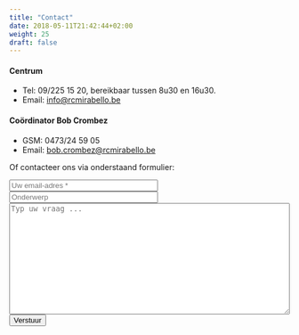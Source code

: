 ```yaml
---
title: "Contact"
date: 2018-05-11T21:42:44+02:00
weight: 25
draft: false
---
```


#### Centrum
* Tel: 09/225 15 20, bereikbaar tussen 8u30 en 16u30.
* Email: <a href="mailto:info@rcmirabello.be" style='display:inline-block; font-weight:bolder'>info@rcmirabello.be</a>

#### Coördinator Bob Crombez
* GSM: 0473/24 59 05
* Email: <a href="mailto:bob.crombez@rcmirabello.be" style='display:inline-block; font-weight:bolder'>bob.crombez@rcmirabello.be</a>

Of contacteer ons via onderstaand formulier:
<form method="POST" action="https://formspree.io/dadeprost@gmail.com">
  <input type="email" name="email" placeholder="Uw email-adres *" style="width: 20em; max-width:100%;" required>
  <input type="text" name="subject" placeholder="Onderwerp" style="width: 20em; max-width:100%;">
  <textarea name="message" placeholder="Typ uw vraag ..." style="width: 50em; height: 15em; max-width:100%;" required></textarea>
  <br>
  <button type="submit">Verstuur</button>
</form>
